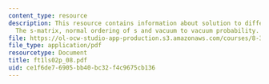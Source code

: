 ```yaml
---
content_type: resource
description: This resource contains information about solution to differential equation,
  The s-matrix, normal ordering of s and vacuum to vacuum probability.
file: https://ol-ocw-studio-app-production.s3.amazonaws.com/courses/8-323-relativistic-quantum-field-theory-i-spring-2008/ce1f6de76905bb40bc32f4c9675cb136_ft1ls02p_08.pdf
file_type: application/pdf
resourcetype: Document
title: ft1ls02p_08.pdf
uid: ce1f6de7-6905-bb40-bc32-f4c9675cb136
---
```

